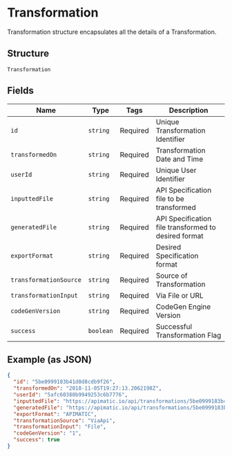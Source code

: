 
# Transformation

Transformation structure encapsulates all the details of a Transformation.

## Structure

`Transformation`

## Fields

| Name | Type | Tags | Description |
|  --- | --- | --- | --- |
| `id` | `string` | Required | Unique Transformation Identifier |
| `transformedOn` | `string` | Required | Transformation Date and Time |
| `userId` | `string` | Required | Unique User Identifier |
| `inputtedFile` | `string` | Required | API Specification file to be transformed |
| `generatedFile` | `string` | Required | API Specification file transformed to desired format |
| `exportFormat` | `string` | Required | Desired Specification format |
| `transformationSource` | `string` | Required | Source of Transformation |
| `transformationInput` | `string` | Required | Via File or URL |
| `codeGenVersion` | `string` | Required | CodeGen Engine Version |
| `success` | `boolean` | Required | Successful Transformation Flag |

## Example (as JSON)

```json
{
  "id": "5be0999183b41d0d8cdb9f26",
  "transformedOn": "2018-11-05T19:27:13.2062198Z",
  "userId": "5afc60380b9949253c6b7776",
  "inputtedFile": "https://apimatic.io/api/transformations/5be0999183b41d0d8cdb9f26/input-file",
  "generatedFile": "https://apimatic.io/api/transformations/5be0999183b41d0d8cdb9f26/converted-file",
  "exportFormat": "APIMATIC",
  "transformationSource": "ViaApi",
  "transformationInput": "File",
  "codeGenVersion": "1",
  "success": true
}
```

